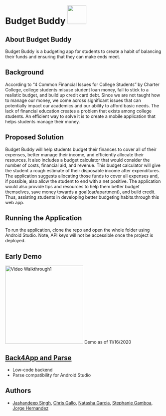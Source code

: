 #  Budget Buddy <img src="https://i.imgur.com/oM2Jsl2.png" width="60" height="60">

## About Budget Buddy
Budget Buddy is a budgeting app for students to create a habit of balancing their funds and ensuring that they can make ends meet.


## Background
According to “4 Common Financial Issues for College Students” by Charter College, college students misuse student loan money, fail to stick to a realistic budget, and build up credit card debt. Since we are not taught how to manage our money, we come across significant issues that can potentially impact our academics and our ability to afford basic needs. The lack of financial education creates a problem that exists among college students. An efficient way to solve it is to create a mobile application that helps students manage their money.

## Proposed Solution
Budget Buddy will help students budget their finances to cover all of their expenses, better manage their income, and efficiently allocate their resources. It also includes a budget calculator that would consider the number of costs, financial aid, and revenue. This budget calculator will give the student a rough estimate of their disposable income after expenditures. The application suggests allocating those funds to cover all expenses and, if possible, also allow the student to end with a net positive. The application would also provide tips and resources to help them better budget themselves, save money towards a goal(car/apartment), and build credit. Thus, assisting students in developing better budgeting habits.through this web app.


## Running the Application

To run the application, clone the repo and open the whole folder using Android Studio. Note, API keys will not be accessible once the project is deployed.

## Early Demo
<img src='https://recordit.co/QWbC9yJ7Bi.gif' title='Video Walkthrough' width='250' alt='Video Walkthrough1'>
Demo as of 11/16/2020


## [Back4App and Parse](https://www.back4app.com/docs/get-started/welcome)
- Low-code backend
- Parse compatibility for Android Studio

## Authors
- [Jashandeep Singh](https://www.linkedin.com/in/-jashandeep-singh/), [Chris Gallo](https://www.linkedin.com/in/chrisgallo17/), [Natasha Garcia](https://www.linkedin.com/in/natasha-g-0451441b3/), [Stephanie Gamboa](https://www.linkedin.com/in/stephanie-gamboa-/), [Jorge Hernandez](https://www.linkedin.com/in/jorge-hernandez-ortega-77486418b/)
